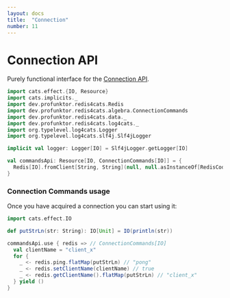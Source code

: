 ```yaml
---
layout: docs
title:  "Connection"
number: 11
---
```


# Connection API

Purely functional interface for the [Connection API](https://redis.io/commands#connection).

```scala mdoc:invisible
import cats.effect.{IO, Resource}
import cats.implicits._
import dev.profunktor.redis4cats.Redis
import dev.profunktor.redis4cats.algebra.ConnectionCommands
import dev.profunktor.redis4cats.data._
import dev.profunktor.redis4cats.log4cats._
import org.typelevel.log4cats.Logger
import org.typelevel.log4cats.slf4j.Slf4jLogger

implicit val logger: Logger[IO] = Slf4jLogger.getLogger[IO]

val commandsApi: Resource[IO, ConnectionCommands[IO]] = {
  Redis[IO].fromClient[String, String](null, null.asInstanceOf[RedisCodec[String, String]]).widen[ConnectionCommands[IO]]
}
```

### Connection Commands usage

Once you have acquired a connection you can start using it:

```scala mdoc:silent
import cats.effect.IO

def putStrLn(str: String): IO[Unit] = IO(println(str))

commandsApi.use { redis => // ConnectionCommands[IO]
  val clientName = "client_x"
  for {
    _ <- redis.ping.flatMap(putStrLn) // "pong"
    _ <- redis.setClientName(clientName) // true
    _ <- redis.getClientName().flatMap(putStrLn) // "client_x"
  } yield ()
}
```

